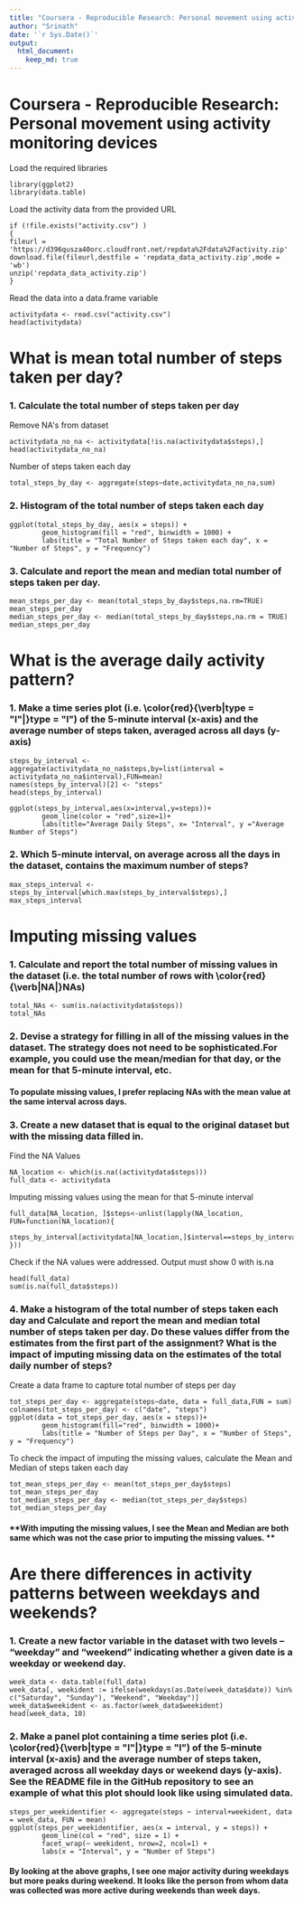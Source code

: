 ```yaml
---
title: "Coursera - Reproducible Research: Personal movement using activity monitoring devices"
author: "Srinath"
date: '`r Sys.Date()`'
output: 
  html_document:
    keep_md: true
---
```


Coursera - Reproducible Research: Personal movement using activity monitoring devices 
========================================================================================
Load the required libraries
```{r}
library(ggplot2)
library(data.table)
```

Load the activity data from the provided URL
```{r}
if (!file.exists("activity.csv") )
{
fileurl = 'https://d396qusza40orc.cloudfront.net/repdata%2Fdata%2Factivity.zip'
download.file(fileurl,destfile = 'repdata_data_activity.zip',mode = 'wb')
unzip('repdata_data_activity.zip')
}
```

Read the data into a data.frame variable
```{r}
activitydata <- read.csv("activity.csv") 
head(activitydata)
```

# What is mean total number of steps taken per day?
### 1. Calculate the total number of steps taken per day

Remove NA's from dataset
```{r}
activitydata_no_na <- activitydata[!is.na(activitydata$steps),]
head(activitydata_no_na)
```

Number of steps taken each day
```{r}
total_steps_by_day <- aggregate(steps~date,activitydata_no_na,sum)
```

### 2. Histogram of the total number of steps taken each day
```{r}
ggplot(total_steps_by_day, aes(x = steps)) +
        geom_histogram(fill = "red", binwidth = 1000) +
        labs(title = "Total Number of Steps taken each day", x = "Number of Steps", y = "Frequency")
```

### 3. Calculate and report the mean and median total number of steps taken per day.
```{r}
mean_steps_per_day <- mean(total_steps_by_day$steps,na.rm=TRUE)
mean_steps_per_day
median_steps_per_day <- median(total_steps_by_day$steps,na.rm = TRUE)
median_steps_per_day
```

# What is the average daily activity pattern?
        
### 1. Make a time series plot (i.e. \color{red}{\verb|type = "l"|}type = "l") of the 5-minute interval (x-axis) and the average number of steps taken, averaged across all days (y-axis)
```{r}
steps_by_interval <- aggregate(activitydata_no_na$steps,by=list(interval = activitydata_no_na$interval),FUN=mean)
names(steps_by_interval)[2] <- "steps"
head(steps_by_interval)
```

```{r}
ggplot(steps_by_interval,aes(x=interval,y=steps))+
        geom_line(color = "red",size=1)+
        labs(title="Average Daily Steps", x= "Interval", y ="Average Number of Steps")
```

### 2. Which 5-minute interval, on average across all the days in the dataset, contains the maximum number of steps?
```{r}
max_steps_interval <- steps_by_interval[which.max(steps_by_interval$steps),]
max_steps_interval
```

# Imputing missing values

### 1. Calculate and report the total number of missing values in the dataset (i.e. the total number of rows with \color{red}{\verb|NA|}NAs)
```{r}
total_NAs <- sum(is.na(activitydata$steps))
total_NAs
```

### 2. Devise a strategy for filling in all of the missing values in the dataset. The strategy does not need to be sophisticated.For example, you could use the mean/median for that day, or the mean for that 5-minute interval, etc.

#### **To populate missing values, I prefer replacing NAs with the mean value at the same interval across days.**

### 3. Create a new dataset that is equal to the original dataset but with the missing data filled in.
Find the NA Values
```{r}
NA_location <- which(is.na((activitydata$steps)))
full_data <- activitydata
```

Imputing missing values using the mean for that 5-minute interval

```{r}
full_data[NA_location, ]$steps<-unlist(lapply(NA_location, FUN=function(NA_location){
        steps_by_interval[activitydata[NA_location,]$interval==steps_by_interval$interval,]$steps
}))
```

Check if the NA values were addressed. Output must show 0 with is.na
```{r}
head(full_data)
sum(is.na(full_data$steps))
```

### 4. Make a histogram of the total number of steps taken each day and Calculate and report the mean and median total number of steps taken per day. Do these values differ from the estimates from the first part of the assignment? What is the impact of imputing missing data on the estimates of the total daily number of steps?

Create a data frame to capture total number of steps per day
```{r}
tot_steps_per_day <- aggregate(steps~date, data = full_data,FUN = sum)
colnames(tot_steps_per_day) <- c("date", "steps")
ggplot(data = tot_steps_per_day, aes(x = steps))+
        geom_histogram(fill="red", binwidth = 1000)+
        labs(title = "Number of Steps per Day", x = "Number of Steps", y = "Frequency")
```

To check the impact of imputing the missing values, calculate the Mean and Median of steps taken each day
```{r}
tot_mean_steps_per_day <- mean(tot_steps_per_day$steps)
tot_mean_steps_per_day
tot_median_steps_per_day <- median(tot_steps_per_day$steps)
tot_median_steps_per_day
```

#### **With imputing the missing values, I see the Mean and Median are both same which was not the case prior to imputing the missing values. **

# Are there differences in activity patterns between weekdays and weekends?

### 1. Create a new factor variable in the dataset with two levels – “weekday” and “weekend” indicating whether a given date is a weekday or weekend day.
```{r}
week_data <- data.table(full_data)
week_data[, weekident := ifelse(weekdays(as.Date(week_data$date)) %in% c("Saturday", "Sunday"), "Weekend", "Weekday")]
week_data$weekident <- as.factor(week_data$weekident)
head(week_data, 10)
```

### 2. Make a panel plot containing a time series plot (i.e. \color{red}{\verb|type = "l"|}type = "l") of the 5-minute interval (x-axis) and the average number of steps taken, averaged across all weekday days or weekend days (y-axis). See the README file in the GitHub repository to see an example of what this plot should look like using simulated data.

```{r}
steps_per_weekidentifier <- aggregate(steps ~ interval+weekident, data = week_data, FUN = mean)
ggplot(steps_per_weekidentifier, aes(x = interval, y = steps)) + 
        geom_line(col = "red", size = 1) + 
        facet_wrap(~ weekident, nrow=2, ncol=1) + 
        labs(x = "Interval", y = "Number of Steps")
```

#### **By looking at the above graphs, I see one major activity during weekdays but more peaks during weekend. It looks like the person from whom data was collected was more active during weekends than week days.**














